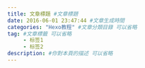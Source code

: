 ```yaml
---
title: 文章標題 #文章標題
date: 2016-06-01 23:47:44 #文章生成時間
categories: "Hexo教程" #文章分類目錄 可以省略
tag: #文章標籤 可以省略
     - 标签1
     - 标签2
description: #你對本頁的描述 可以省略
---
```

